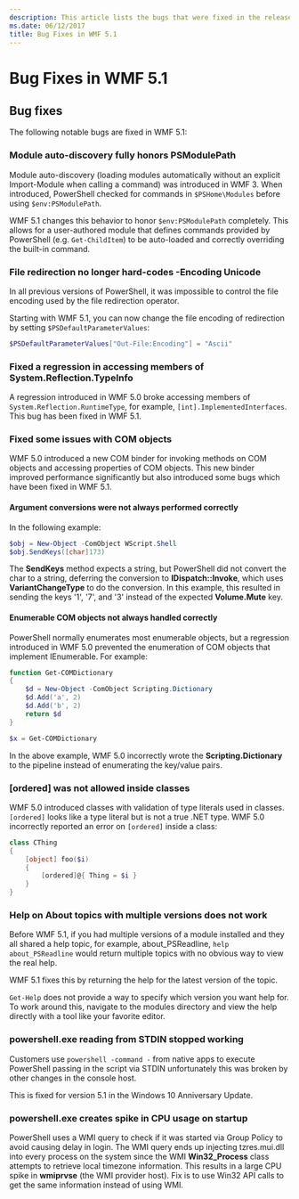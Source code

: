 ```yaml
---
description: This article lists the bugs that were fixed in the release of WMF 5.1.
ms.date: 06/12/2017
title: Bug Fixes in WMF 5.1
---
```

# Bug Fixes in WMF 5.1

## Bug fixes

The following notable bugs are fixed in WMF 5.1:

### Module auto-discovery fully honors PSModulePath

Module auto-discovery (loading modules automatically without an explicit Import-Module when calling
a command) was introduced in WMF 3. When introduced, PowerShell checked for commands in
`$PSHome\Modules` before using `$env:PSModulePath`.

WMF 5.1 changes this behavior to honor `$env:PSModulePath` completely. This allows for a
user-authored module that defines commands provided by PowerShell (e.g. `Get-ChildItem`) to be
auto-loaded and correctly overriding the built-in command.

### File redirection no longer hard-codes -Encoding Unicode

In all previous versions of PowerShell, it was impossible to control the file encoding used by the
file redirection operator.

Starting with WMF 5.1, you can now change the file encoding of redirection by setting
`$PSDefaultParameterValues`:

```powershell
$PSDefaultParameterValues["Out-File:Encoding"] = "Ascii"
```

### Fixed a regression in accessing members of System.Reflection.TypeInfo

A regression introduced in WMF 5.0 broke accessing members of `System.Reflection.RuntimeType`, for
example, `[int].ImplementedInterfaces`. This bug has been fixed in WMF 5.1.

### Fixed some issues with COM objects

WMF 5.0 introduced a new COM binder for invoking methods on COM objects and accessing properties of
COM objects. This new binder improved performance significantly but also introduced some bugs which
have been fixed in WMF 5.1.

#### Argument conversions were not always performed correctly

In the following example:

```powershell
$obj = New-Object -ComObject WScript.Shell
$obj.SendKeys([char]173)
```

The **SendKeys** method expects a string, but PowerShell did not convert the char to a string,
deferring the conversion to **IDispatch::Invoke**, which uses **VariantChangeType** to do the
conversion. In this example, this resulted in sending the keys '1', '7', and '3' instead of the
expected **Volume.Mute** key.

#### Enumerable COM objects not always handled correctly

PowerShell normally enumerates most enumerable objects, but a regression introduced in WMF 5.0
prevented the enumeration of COM objects that implement IEnumerable. For example:

```powershell
function Get-COMDictionary
{
    $d = New-Object -ComObject Scripting.Dictionary
    $d.Add('a', 2)
    $d.Add('b', 2)
    return $d
}

$x = Get-COMDictionary
```

In the above example, WMF 5.0 incorrectly wrote the **Scripting.Dictionary** to the pipeline instead
of enumerating the key/value pairs.

### [ordered] was not allowed inside classes

WMF 5.0 introduced classes with validation of type literals used in classes. `[ordered]` looks like
a type literal but is not a true .NET type. WMF 5.0 incorrectly reported an error on `[ordered]`
inside a class:

```powershell
class CThing
{
    [object] foo($i)
    {
        [ordered]@{ Thing = $i }
    }
}
```

### Help on About topics with multiple versions does not work

Before WMF 5.1, if you had multiple versions of a module installed and they all shared a help topic,
for example, about_PSReadline, `help about_PSReadline` would return multiple topics with no obvious
way to view the real help.

WMF 5.1 fixes this by returning the help for the latest version of the topic.

`Get-Help` does not provide a way to specify which version you want help for. To work around this,
navigate to the modules directory and view the help directly with a tool like your favorite editor.

### powershell.exe reading from STDIN stopped working

Customers use `powershell -command -` from native apps to execute PowerShell passing in the script
via STDIN unfortunately this was broken by other changes in the console host.

This is fixed for version 5.1 in the Windows 10 Anniversary Update.

### powershell.exe creates spike in CPU usage on startup

PowerShell uses a WMI query to check if it was started via Group Policy to avoid causing delay in
login. The WMI query ends up injecting tzres.mui.dll into every process on the system since the WMI
**Win32_Process** class attempts to retrieve local timezone information. This results in a large CPU
spike in **wmiprvse** (the WMI provider host). Fix is to use Win32 API calls to get the same
information instead of using WMI.
